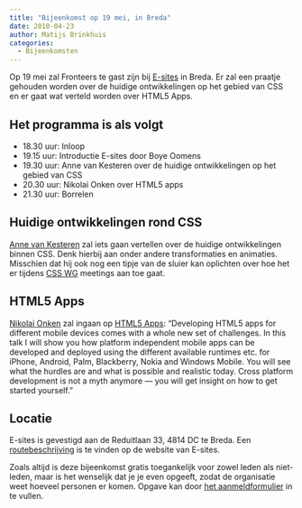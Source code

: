 ```yaml
---
title: "Bijeenkomst op 19 mei, in Breda"
date: 2010-04-23
author: Matijs Brinkhuis
categories: 
  - Bijeenkomsten
---
```

Op 19 mei zal Fronteers te gast zijn bij [E-sites](http://www.e-sites.nl) in Breda. Er zal een praatje gehouden worden over de huidige ontwikkelingen op het gebied van CSS en er gaat wat verteld worden over HTML5 Apps.

## Het programma is als volgt

* 18.30 uur: Inloop
* 19.15 uur: Introductie E-sites door Boye Oomens
* 19.30 uur: Anne van Kesteren over de huidige ontwikkelingen op het gebied van CSS
* 20.30 uur: Nikolai Onken over HTML5 apps
* 21.30 uur: Borrelen

## Huidige ontwikkelingen rond CSS

[Anne van Kesteren](http://annevankesteren.nl) zal iets gaan vertellen over de huidige ontwikkelingen binnen CSS. Denk hierbij aan onder andere transformaties en animaties. Misschien dat hij ook nog een tipje van de sluier kan oplichten over hoe het er tijdens [CSS WG](http://www.w3.org/blog/CSS) meetings aan toe gaat.

## HTML5 Apps

[Nikolai Onken](https://twitter.com/nonken) zal ingaan op [HTML5 Apps](http://www.quirksmode.org/blog/archives/2010/03/html5_apps.html): 
“Developing HTML5 apps for different mobile devices comes with a whole new set of challenges. In this talk I will show you how platform independent mobile apps can be developed and deployed using the different available runtimes etc. for iPhone, Android, Palm, Blackberry, Nokia and Windows Mobile. You will see what the hurdles are and what is possible and realistic today. Cross platform development is not a myth anymore — you will get insight on how to get started yourself.”

## Locatie

E-sites is gevestigd aan de Reduitlaan 33, 4814 DC te Breda. Een [routebeschrijving](http://www.e-sites.nl/over/1595-routebeschrijving.html) is te vinden op de website van E-sites.

Zoals altijd is deze bijeenkomst gratis toegankelijk voor zowel leden als niet-leden, maar is het wenselijk dat je je even opgeeft, zodat de organisatie weet hoeveel personen er komen. Opgave kan door [het aanmeldformulier](/bijeenkomsten/2010/e-sites#formulier-1) in te vullen.
